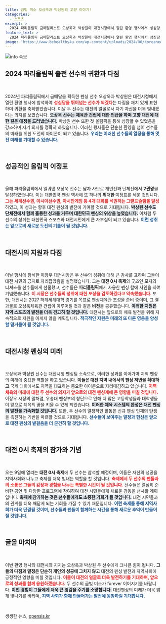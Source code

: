 ```yaml
---
title: 금빛 미소 오상욱과 박상원의 고향 이야기!
categories:
  - 스포츠
excerpt: >
  2024 파리올림픽 금메달리스트 오상욱과 박상원이 대전시청에서 열린 환영 행사에서 성심당 뛰어넘는 선수 되겠다며 화기를 더했습니다. 대전의 자부심을 높인 두 스타의 재치와 의지를 확인하세요!
feature_text: >
  2024 파리올림픽 금메달리스트 오상욱과 박상원이 대전시청에서 열린 환영 행사에서 성심당 뛰어넘는 선수 되겠다며 화기를 더했습니다. 대전의 자부심을 높인 두 스타의 재치와 의지를 확인하세요!
image: 'https://www.behealthy4u.com/wp-content/uploads/2024/06/koreanews.jpg'
---
```


<p><img src="https://www.behealthy4u.com/wp-content/uploads/2024/06/koreanews.jpg" alt="info 속보" /></p>

<h2 data-ke-size="size26">2024 파리올림픽 출전 선수의 귀환과 다짐</h2>

<p data-ke-size="size16">&nbsp;</p>

<p>2024년 파리올림픽에서 금메달을 획득한 펜싱 선수 오상욱과 박상원은 대전시청에서 열린 환영 행사에 참석하여 <b><span style="color: #ee2323;">성심당을 뛰어넘는 선수가 되겠다</span></b>는 다짐을 재치 있게 표현하며 귀환을 축하받았습니다. 이날 두 선수는 대전의 얼굴로서 자기 자신을 더욱 빛내겠다는 의지를 보였습니다. <b><span style="background-color: #21538527;">오상욱 선수는 체육관 건립에 대한 언급을 하며 고향 대전에 대한 깊은 애정을 드러냈습니다.</span></b> 박상원 선수 또한 첫 올림픽을 통해 성장할 수 있었음을 강조하며 자기 의지를 명확히 하였습니다. 이러한 행사들은 단순한 환영을 넘어 선수들의 미래를 위한 도전의 아이콘이 되고 있습니다. <b><span style="color: #1a5490;">우리는 이러한 선수들의 열정을 통해 멋진 미래를 기대할 수 있습니다.</span></b></p>

<p data-ke-size="size16">&nbsp;</p>

<h2 data-ke-size="size26">성공적인 올림픽 이정표</h2>

<p data-ke-size="size16">&nbsp;</p>

<p>올해 파리올림픽에서 일궈낸 오상욱 선수는 남자 사브르 개인전과 단체전에서 <b>2관왕</b>을 달성하였습니다. 이는 대한민국 펜싱 역사에 또 하나의 <b>위대한 </b>이정표를 세운 것입니다. <b><span style="color: #ee2323;">그는 세계선수권, 아시아선수권, 아시안게임 등 4개 대회를 석권하는 그랜드슬램을 달성</span></b>하였고, 이 성과는 향후 대전 펜싱의 발전에 기여할 것으로 기대됩니다. <b><span style="background-color: #21538527;">박상원 선수도 단체전에서 함께 훌륭한 성과를 거두며 대한민국 펜싱의 위상을 높였습니다.</span></b> 이처럼 두 선수의 성취는 대한민국 스포츠와 대전시민에게 큰 자부심이 되고 있습니다. <b><span style="color: #1a5490;">이런 성취는 앞으로의 새로운 도전의 기틀이 될 것입니다.</span></b></p>

<p data-ke-size="size16">&nbsp;</p>

<h2 data-ke-size="size26">대전시의 지원과 다짐</h2>

<p data-ke-size="size16">&nbsp;</p>

<p>이날 행사에 참석한 이장우 대전시장은 두 선수의 성취에 대해 큰 감사를 표하며 그들이 대전 시민의 긍지로 자리잡았음을 설명했습니다. 그는 <b>대전 0시 축제</b>의 굿즈인 모자와 티셔츠를 선수들에게 선물했고, 선수들은 <b>파리올림픽</b>에서 사용한 펜싱 칼에 사인을 하여 기념했습니다. <b><span style="color: #ee2323;">이 시장은 선수들의 성취에 대한 포상을 검토하겠다고 약속했습니다.</span></b> 또한, 대전시는 2027 하계세계대학 경기를 목표로 펜싱체육관 조성을 준비 중이며, 그 결과물로 오상욱체육관 건립이 이루어질 것과 같은 <b>비전</b>을 공유했습니다. <b><span style="background-color: #21538527;">이러한 지원은 지역 스포츠의 발전을 더욱 견고히 할 것입니다.</span></b> 대전시는 앞으로의 체육 발전을 위해 지속적으로 지원을 아끼지 않을 계획입니다. <b><span style="color: #1a5490;">적극적인 지원은 미래의 또 다른 영웅을 양성할 밑거름이 될 것입니다.</span></b></p>

<p data-ke-size="size16">&nbsp;</p>

<h2 data-ke-size="size26">대전시청 펜싱의 미래</h2>

<p data-ke-size="size16">&nbsp;</p>

<p>오상욱과 박상원 선수는 대전시청 펜싱팀 소속으로, 이러한 성과를 이어가며 지역 펜싱의 미래에 중요한 역할을 하고 있습니다. <b>이들은 대전 지역 내에서의 펜싱 저변을 확대하고</b> 국제 대회에서도 지역을 대표하는 중요한 아이콘으로 자리매김하고 있습니다. <b><span style="color: #ee2323;">지역 체육의 미래에 대한 두 선수의 의지가 앞으로의 대전 펜싱계에 큰 영향을 미칠 것입니다.</span></b> 이장우 시장의 말처럼, 우송대 펜싱부의 창단으로 인해 더 많은 고등학생들과 대학생들이 앞으로 체육의 꿈을 키울 수 있게 되었습니다. <b><span style="background-color: #21538527;">이러한 체육 시스템의 완성은 대전 펜싱의 발전을 가속화할 것입니다.</span></b> 또한, 두 선수의 열정적인 활동은 신규 펜싱 인재의 탄생을 촉진하는 기반을 마련할 것으로 기대됩니다. <b><span style="color: #1a5490;">선수들이 보여주는 열정과 헌신은 앞으로 대전 펜싱의 발걸음을 더 굳건히 할 것입니다.</span></b></p>

<p data-ke-size="size16">&nbsp;</p>

<h2 data-ke-size="size26">대전 0시 축제의 참가와 기념</h2>

<p data-ke-size="size16">&nbsp;</p>

<p>오는 9일에 열리는 <b>대전 0시 축제</b>에 두 선수는 참석할 예정이며, 이들은 자신의 성공을 지역사회와 나누고 축제를 더욱 빛내는 역할을 할 것입니다. <b><span style="color: #ee2323;">축제에서 두 선수의 팬들과의 소통은 그들의 감정과 경험을 나누는 특별한 시간이 될 것입니다.</span></b> 선수들은 열심히 준비한 공연 및 다양한 프로그램에 참여하여 대전 시민들에게 새로운 감동을 선사할 계획입니다. <b><span style="background-color: #21538527;">축제에 참가하는 것은 선수들에게도 소중한 기회가 될 것입니다.</span></b> 대전 시민들과의 관계를 더욱 깨닫게 되는 기회를 가질 수 있기 때문입니다. <b><span style="color: #1a5490;">이런 축제를 통해 지역사회가 더욱 단결될 것이며, 선수들과 팬들이 함께하는 시간을 통해 새로운 추억이 만들어질 것입니다.</span></b></p>

<p data-ke-size="size16">&nbsp;</p>

<h2 data-ke-size="size26">글을 마치며</h2>

<p data-ke-size="size16">&nbsp;</p>

<p>이번 환영 행사와 대전시의 지지는 오상욱과 박상원 두 선수에게 크나큰 힘이 됩니다. <b>그들의 다짐과 열정은 단순히 개인의 성공에 그치지 않고</b> 대전의 펜싱 발전과 지역사회에 긍정적인 영향을 미칠 것입니다. <b><span style="color: #ee2323;">이들이 대전의 얼굴로 더욱 발전하기를 기대하며, 앞으로의 성과를 함께 응원하겠습니다.</span></b> 두 선수의 금빛 미소가 forever 이어지기를 바랍니다. <b><span style="background-color: #21538527;">이번 경험이 그들에게 더욱 큰 영감을 주기를 소망합니다.</span></b> 대전펜싱의 미래가 더욱 밝게 빛나기를 바라며, <b><span style="color: #1a5490;">지역 사회가 함께 만들어가는 발전에 동참하길 기대합니다.</span></b> </p>

<p data-ke-size="size16">&nbsp;</p>
생생한 뉴스, <a href="https://opensis.kr" rel="dofollow">opensis.kr</a>


